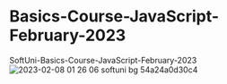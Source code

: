 # Basics-Course-JavaScript-February-2023
SoftUni-Basics-Course-JavaScript-February-2023
![2023-02-08 01 26 06 softuni bg 54a24a0d30c4](https://user-images.githubusercontent.com/51271834/217389903-369635c3-959a-4af9-b4d6-35e3a5e47081.png)
